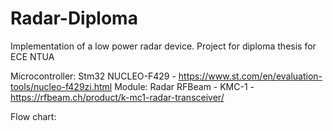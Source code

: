 # Radar-Diploma
Implementation of a low power radar device. Project for diploma thesis for ECE NTUA 

Microcontroller: Stm32 NUCLEO-F429 - https://www.st.com/en/evaluation-tools/nucleo-f429zi.html
Module: Radar RFBeam - KMC-1 - https://rfbeam.ch/product/k-mc1-radar-transceiver/

Flow chart:

